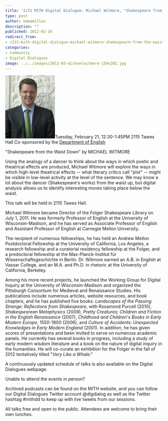 ```yaml
---
title: '2/21 MITH Digital Dialogue: Michael Witmore, "Shakespeare from the Waist Down"'
type: post
author: emmamillon
description: ""
published: 2012-02-16
redirect_from: 
- /221-mith-digital-dialogue-michael-witmore-shakespeare-from-the-waist-down/
categories:
- Community
- Digital Dialogues
image: ../../images/2012-03-michaelwitmore-159x202.jpg
---
```

![Michael Witmore](../../images/2012-03-michaelwitmore-159x202.jpg)Tuesday, February 21, 12:30-1:45PM 2115 Tawes Hall Co-sponsored by the [Department of English](http://www.english.umd.edu/)

"Shakespeare from the Waist Down" by MICHAEL WITMORE

Using the analogy of a dancer to think about the ways in which poetic and theatrical effects are produced, Michael Witmore will explore the ways in which high-level theatrical effects -- what literary critics call "plot" -- might be visible in low-level activity at the level of the sentence. We may know a lot about the dancer (Shakespeare's works) from the waist up, but digital analysis allows us to identify interesting moves taking place below the waist.

This talk will be held in 2115 Tawes Hall.

Michael Witmore became Director of the Folger Shakespeare Library on July 1, 2011. He was formerly Professor of English at the University of Wisconsin-Madison, and he has served as Associate Professor of English and Assistant Professor of English at Carnegie Mellon University.

The recipient of numerous fellowships, he has held an Andrew Mellon Postdoctoral Fellowship at the University of California, Los Angeles, a research fellowship and a curatorial residency fellowship at the Folger, and a predoctoral fellowship at the Max-Planck-Institut für Wissenschaftsgeschichte in Berlin. Dr. Witmore earned an A.B. in English at Vassar College, and an M.A. and Ph.D. in rhetoric at the University of California, Berkeley.

Among his more recent projects, he launched the Working Group for Digital Inquiry at the University of Wisconsin-Madison and organized the Pittsburgh Consortium for Medieval and Renaissance Studies. His publications include numerous articles, website resources, and book chapters, and he has published five books: _Landscapes of the Passing Strange: Reflections from Shakespeare_, with Rosamond Purcell (2010), _Shakespearean Metaphysics_ (2009), _Pretty Creatures; Children and Fiction in the English Renaissance_ (2007), _Childhood and Children's Books in Early Modern Europe_, 1550-1800 (2006), and _Culture of Accidents: Unexpected Knowledges in Early Modern England_ (2001). In addition, he has given scores of presentations and been invited to serve on numerous academic panels. He currently has several books in progress, including a study of early modern wisdom literature and a book on the nature of digital inquiry in the humanities. He will co-curate an exhibition for the Folger in the fall of 2012 tentatively titled "_Very Like a Whale_."

A continuously updated schedule of talks is also available on the Digital Dialogues webpage.

Unable to attend the events in person?

Archived podcasts can be found on the MITH website, and you can follow our Digital Dialogues Twitter account @digdialog as well as the Twitter hashtag #mithdd to keep up with live tweets from our sessions.

All talks free and open to the public. Attendees are welcome to bring their own lunches.
